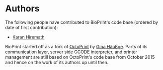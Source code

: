 # Authors

The following people have contributed to BioPrint's code base (ordered by
date of first contribution):

  * [Karan Hiremath](https://github.com/foosel)

BioPrint started off as a fork of [OctoPrint](https://github.com/foosel/OctoPrint) by
[Gina Häußge](https://github.com/foosel). Parts of its communication layer, 
server side GCODE interpreter, and printer management are still based on OctoPrint's
code base from October 2015 and hence on the work of its authors up until then.
